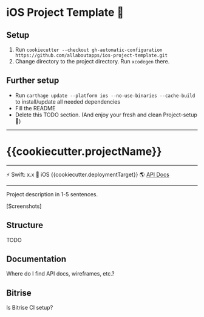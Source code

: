 # iOS Project Template 📱

## Setup

1. Run `cookiecutter --checkout gh-automatic-configuration https://github.com/allaboutapps/ios-project-template.git`
2. Change directory to the project directory. Run `xcodegen` there.

## Further setup
* Run `carthage update --platform ios --no-use-binaries --cache-build` to install/update all needed dependencies
* Fill the README
* Delete this TODO section. (And enjoy your fresh and clean Project-setup 🙌)

--------


# {{cookiecutter.projectName}}

---

⚡️ Swift: x.x 📱 iOS {{cookiecutter.deploymentTarget}} 🌎 [API Docs](http://linktoswaggerdocs)

---

Project description in 1-5 sentences.

[Screenshots]

## Structure

TODO

## Documentation

Where do I find API docs, wireframes, etc.?

## Bitrise

Is Bitrise CI setup?
